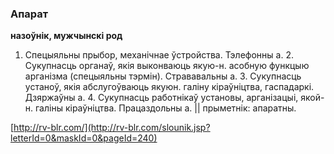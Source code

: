 ### Апарат
**назоўнік, мужчынскі род**

1. Спецыяльны прыбор, механічнае ўстройства. Тэлефонны а. 2. Сукупнасць органаў, якія выконваюць якую-н. асобную функцыю арганізма (спецыяльны тэрмін). Стрававальны а. 3. Сукупнасць устаноў, якія абслугоўваюць якуюн. галіну кіраўніцтва, гаспадаркі. Дзяржаўны а. 4. Сукупнасць работнікаў установы, арганізацыі, якой-н. галіны кіраўніцтва. Працаздольны а. || прыметнік: апаратны.

<a rel="author">[http://rv-blr.com/](http://rv-blr.com/slounik.jsp?letterId=0&maskId=0&pageId=240)</a>
